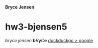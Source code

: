 **Bryce Jensen**
# hw3-bjensen5
*bryce jensen*
**b***R***y***C***e**
[duckduckgo > google](http://duckduckgo.com)
